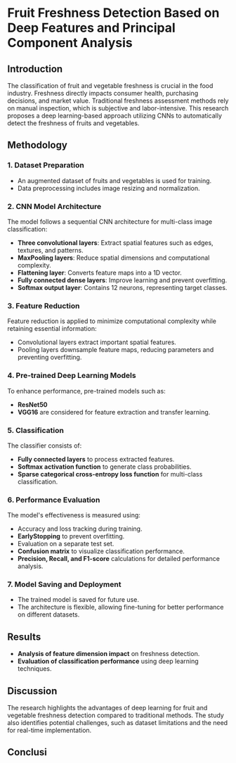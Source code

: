 
# Fruit Freshness Detection Based on Deep Features and Principal Component Analysis

## Introduction
The classification of fruit and vegetable freshness is crucial in the food industry. Freshness directly impacts consumer health, purchasing decisions, and market value. Traditional freshness assessment methods rely on manual inspection, which is subjective and labor-intensive. This research proposes a deep learning-based approach utilizing CNNs to automatically detect the freshness of fruits and vegetables.

## Methodology
### 1. Dataset Preparation
- An augmented dataset of fruits and vegetables is used for training.
- Data preprocessing includes image resizing and normalization.

### 2. CNN Model Architecture
The model follows a sequential CNN architecture for multi-class image classification:
- **Three convolutional layers**: Extract spatial features such as edges, textures, and patterns.
- **MaxPooling layers**: Reduce spatial dimensions and computational complexity.
- **Flattening layer**: Converts feature maps into a 1D vector.
- **Fully connected dense layers**: Improve learning and prevent overfitting.
- **Softmax output layer**: Contains 12 neurons, representing target classes.

### 3. Feature Reduction
Feature reduction is applied to minimize computational complexity while retaining essential information:
- Convolutional layers extract important spatial features.
- Pooling layers downsample feature maps, reducing parameters and preventing overfitting.

### 4. Pre-trained Deep Learning Models
To enhance performance, pre-trained models such as:
- **ResNet50**
- **VGG16**
are considered for feature extraction and transfer learning.

### 5. Classification
The classifier consists of:
- **Fully connected layers** to process extracted features.
- **Softmax activation function** to generate class probabilities.
- **Sparse categorical cross-entropy loss function** for multi-class classification.

### 6. Performance Evaluation
The model's effectiveness is measured using:
- Accuracy and loss tracking during training.
- **EarlyStopping** to prevent overfitting.
- Evaluation on a separate test set.
- **Confusion matrix** to visualize classification performance.
- **Precision, Recall, and F1-score** calculations for detailed performance analysis.

### 7. Model Saving and Deployment
- The trained model is saved for future use.
- The architecture is flexible, allowing fine-tuning for better performance on different datasets.

## Results
- **Analysis of feature dimension impact** on freshness detection.
- **Evaluation of classification performance** using deep learning techniques.

## Discussion
The research highlights the advantages of deep learning for fruit and vegetable freshness detection compared to traditional methods. The study also identifies potential challenges, such as dataset limitations and the need for real-time implementation.

## Conclusi
